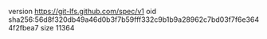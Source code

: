 version https://git-lfs.github.com/spec/v1
oid sha256:56d8f320db49a46d0b3f7b59fff332c9b1b9a28962c7bd03f7f6e3644f2fbea7
size 11364
